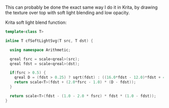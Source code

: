 This can probably be done the exact same way I do it in Krita, by drawing the texture over top with soft light blending and low opacity.

Krita soft light blend function:
```cpp
template<class T>

inline T cfSoftLightSvg(T src, T dst) {

  using namespace Arithmetic;

  qreal fsrc = scale<qreal>(src);
  qreal fdst = scale<qreal>(dst);

  if(fsrc > 0.5) {
    qreal D = (fdst > 0.25) ? sqrt(fdst) : ((16.0*fdst - 12.0)*fdst + 4.0)*fdst;
	return scale<T>(fdst + (2.0*fsrc - 1.0) * (D - fdst));
  }

  return scale<T>(fdst - (1.0 - 2.0 * fsrc) * fdst * (1.0 - fdst));
}
```